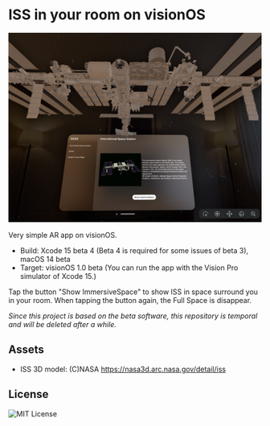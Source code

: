 # ISS in your room on visionOS

![Image](assets/pict01_1024.png)

Very simple AR app on visionOS.

- Build: Xcode 15 beta 4 (Beta 4 is required for some issues of beta 3), macOS 14 beta
- Target: visionOS 1.0 beta (You can run the app with the Vision Pro simulator of Xcode 15.)

Tap the button "Show ImmersiveSpace" to show ISS in space surround you in your room.
When tapping the button again, the Full Space is disappear.

*Since this project is based on the beta software, this repository is temporal and will be deleted after a while.*

## Assets

- ISS 3D model: (C)NASA https://nasa3d.arc.nasa.gov/detail/iss

## License

![MIT License](http://img.shields.io/badge/license-MIT-blue.svg?style=flat)
